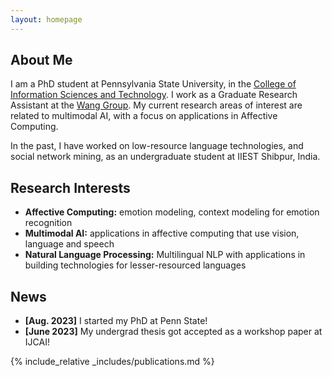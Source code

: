 ```yaml
---
layout: homepage
---
```


## About Me

I am a PhD student at Pennsylvania State University, in the [College of Information Sciences and Technology](https://ist.psu.edu/). I work as a Graduate Research Assistant at the [Wang Group](https://wang.ist.psu.edu/docs/home.shtml). My current research areas of interest are related to multimodal AI, with a focus on applications in Affective Computing. 

In the past, I have worked on low-resource language technologies, and social network mining, as an undergraduate student at IIEST Shibpur, India. 

## Research Interests

- **Affective Computing:** emotion modeling, context modeling for emotion recognition
- **Multimodal AI:** applications in affective computing that use vision, language and speech
- **Natural Language Processing:** Multilingual NLP with applications in building technologies for lesser-resourced languages

## News

- **[Aug. 2023]** I started my PhD at Penn State! 
- **[June 2023]** My undergrad thesis got accepted as a workshop paper at IJCAI!

{% include_relative _includes/publications.md %}

